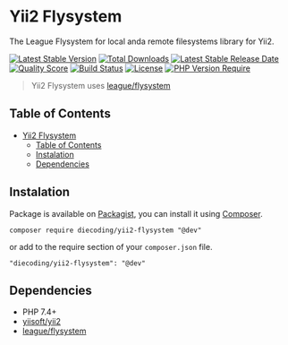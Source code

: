 # Yii2 Flysystem

The League Flysystem for local anda remote filesystems library for Yii2.

[![Latest Stable Version](https://img.shields.io/packagist/v/diecoding/yii2-flysystem?label=stable)](https://packagist.org/packages/diecoding/yii2-flysystem)
[![Total Downloads](https://img.shields.io/packagist/dt/diecoding/yii2-flysystem)](https://packagist.org/packages/diecoding/yii2-flysystem)
[![Latest Stable Release Date](https://img.shields.io/github/release-date/sugeng-sulistiyawan/yii2-flysystem)](https://github.com/sugeng-sulistiyawan/yii2-flysystem)
[![Quality Score](https://img.shields.io/scrutinizer/quality/g/sugeng-sulistiyawan/yii2-flysystem)](https://scrutinizer-ci.com/g/sugeng-sulistiyawan/yii2-flysystem)
[![Build Status](https://img.shields.io/travis/com/sugeng-sulistiyawan/yii2-flysystem)](https://app.travis-ci.com/sugeng-sulistiyawan/yii2-flysystem)
[![License](https://img.shields.io/github/license/sugeng-sulistiyawan/yii2-flysystem)](https://github.com/sugeng-sulistiyawan/yii2-flysystem)
[![PHP Version Require](https://img.shields.io/packagist/dependency-v/diecoding/yii2-flysystem/php?color=6f73a6)](https://packagist.org/packages/diecoding/yii2-flysystem)

> Yii2 Flysystem uses [league/flysystem](https://github.com/thephpleague/flysystem)

## Table of Contents

- [Yii2 Flysystem](#yii2-flysystem)
  - [Table of Contents](#table-of-contents)
  - [Instalation](#instalation)
  - [Dependencies](#dependencies)

## Instalation

Package is available on [Packagist](https://packagist.org/packages/diecoding/yii2-flysystem), you can install it using [Composer](https://getcomposer.org).

```shell
composer require diecoding/yii2-flysystem "@dev"
```

or add to the require section of your `composer.json` file.

```shell
"diecoding/yii2-flysystem": "@dev"
```

## Dependencies

- PHP 7.4+
- [yiisoft/yii2](https://github.com/yiisoft/yii2)
- [league/flysystem](https://github.com/thephpleague/flysystem)
